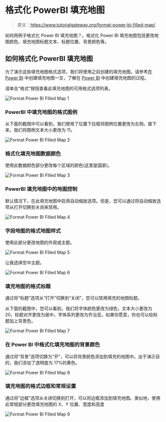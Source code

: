 # 格式化 PowerBI 填充地图

> 原文：<https://www.tutorialgateway.org/format-power-bi-filled-map/>

如何用例子格式化 Power BI 填充地图？。格式化 Power BI 填充地图包括更改地图颜色、填充地图标题文本、标题位置、背景颜色等。

## 如何格式化 PowerBI 填充地图

为了演示这些填充地图格式选项，我们将使用之前创建的填充地图。请参考[在 Power BI](https://www.tutorialgateway.org/filled-map-in-power-bi/) 中创建填充地图一文，了解在 [Power BI](https://www.tutorialgateway.org/power-bi-tutorial/) 中创建填充地图的过程。

请单击“格式”按钮查看此填充地图的可用格式选项列表。

![Format Power BI Filled Map 1](img/1da30cc5d93229b274a8e91c2ffba637.png)

### PowerBI 中填充地图的格式图例

从下面的截图中可以看到，我们使用了位置下拉框将图例位置更改为左侧。接下来，我们将图例文本大小更改为 11。

![Format Power BI Filled Map 2](img/25e37b506e9459c7cca2e9487247c38e.png)

### 格式化填充地图数据颜色

使用此数据颜色部分更改每个区域的颜色(这里是国家)。

![Format Power BI Filled Map 3](img/86d3dfba5b6e8ed60481b1dbbe0ac749.png)

### PowerBI 填充地图中的地图控制

默认情况下，在此填充地图中启用自动缩放选项。但是，您可以通过将自动缩放选项从打开切换到关闭来禁用。

![Format Power BI Filled Map 4](img/19c1ba426c9f47adc1dbabee244db5dd.png)

### 字段地图的格式地图样式

使用此部分更改地图的外观或主题。

![Format Power BI Filled Map 5](img/ac8af5a5740c853051ca955c299308ab.png)

让我选择空中主题。

![Format Power BI Filled Map 6](img/7c35e90104c0c73e9e32fa98e5af6a6b.png)

### 填充地图的格式标题

通过将“标题”选项从“打开”切换到“关闭”，您可以禁用填充的地图标题。

从下面的截图中，您可以看到，我们将字体颜色更改为绿色，文本大小更改为 20，标题对齐更改为居中，字体系列更改为乔治亚。如果你愿意，你也可以给标题加上背景色。

![Format Power BI Filled Map 7](img/a46f3241404ef358ac454fb46b3abd4e.png)

### 在 Power BI 中格式化填充地图的背景颜色

通过将“背景”选项切换为“开”，可以将背景颜色添加到填充的地图中。出于演示目的，我们添加了透明度为 17%的黄色。

![Format Power BI Filled Map 8](img/f70a442828a0fa6a13ab17cb11c068b8.png)

### 填充地图的格式边框和常规设置

通过将“边框”选项从关闭切换到打开，可以将边框添加到填充地图。类似地，使用此常规部分更改填充地图的 X、Y 位置、宽度和高度

![Format Power BI Filled Map 9](img/1cafdf6eaa0a199b012e9352b07e8877.png)
